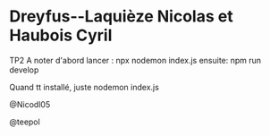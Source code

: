 # Dreyfus--Laquièze Nicolas et Haubois Cyril

TP2
A noter
d'abord lancer : npx nodemon index.js
ensuite:        npm run develop 

Quand tt installé, juste nodemon index.js
<p>@Nicodl05</p>
@teepol
